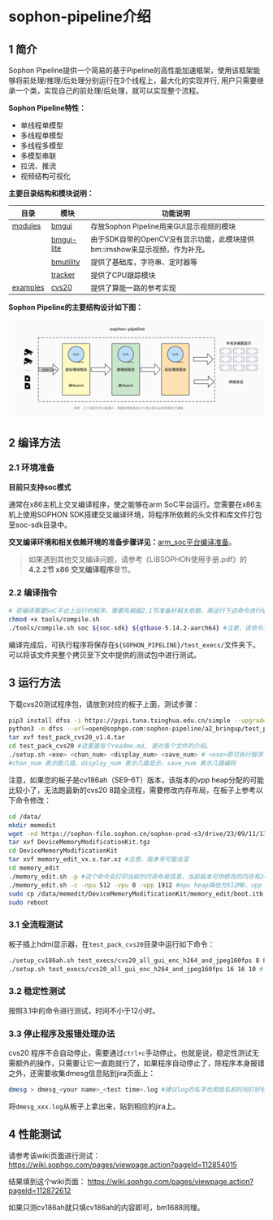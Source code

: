 # sophon-pipeline介绍

## 1 简介

Sophon Pipeline提供一个简易的基于Pipeline的高性能加速框架，使用该框架能够将前处理/推理/后处理分别运行在3个线程上，最大化的实现并行, 用户只需要继承一个类，实现自己的前处理/后处理，就可以实现整个流程。

**Sophon Pipeline特性：**

- 单线程单模型
- 多线程单模型
- 多线程多模型
- 多模型串联
- 拉流、推流
- 视频结构可视化

**主要目录结构和模块说明：**

| 目录                   | 模块                               | 功能说明                                                     |
| ---------------------- | ---------------------------------- | ------------------------------------------------------------ |
| [modules](./modules)   | [bmgui](./modules/bmgui)           | 存放Sophon Pipeline用来GUI显示视频的模块                     |
|                        | [bmgui-lite](./modules/bmgui-lite) | 由于SDK自带的OpenCV没有显示功能，此模块提供bm::imshow来显示视频，作为补充。 |
|                        | [bmutility](./modules/bmutility)   | 提供了基础库，字符串、定时器等                               |
|                        | [tracker](./modules/tracker)       | 提供了CPU跟踪模块                                            |
| [examples](./examples) | [cvs20](./examples/cvs20)          | 提供了算能一路的参考实现                                     |

**Sophon Pipeline的主要结构设计如下图：** 

![**avatar**](./docs/pics/sophon-pipeline.png)

## 2 编译方法

### 2.1 环境准备

**目前只支持soc模式**

通常在x86主机上交叉编译程序，使之能够在arm SoC平台运行。您需要在x86主机上使用SOPHON SDK搭建交叉编译环境，将程序所依赖的头文件和库文件打包至soc-sdk目录中。

**交叉编译环境和相关依赖环境的准备步骤详见：**[arm_soc平台编译准备](./docs/arm_soc.md)。

> 如果遇到其他交叉编译问题，请参考《LIBSOPHON使用手册.pdf》的**4.2.2节 x86 交叉编译程序**章节。

### 2.2 编译指令
```` bash
# 若编译需要SoC平台上运行的程序，需要先根据2.1节准备好相关依赖，再运行下述命令进行编译：
chmod +x tools/compile.sh
./tools/compile.sh soc ${soc-sdk} ${qtbase-5.14.2-aarch64} #注意，该命令是在x86上执行的。
````

编译完成后，可执行程序将保存在`${SOPHON_PIPELINE}/test_execs/`文件夹下。
可以将该文件夹整个拷贝至下文中提供的测试包中进行测试。

## 3 运行方法

下载cvs20测试程序包，请放到对应的板子上面，测试步骤：
  ```bash
  pip3 install dfss -i https://pypi.tuna.tsinghua.edu.cn/simple --upgrade
  python3 -m dfss --url=open@sophgo.com:sophon-pipeline/a2_bringup/test_pack_cvs20_v1.4.tar #v1.4是版本号，最新版本为test_pack_cvs20_latest.tar
  tar xvf test_pack_cvs20_v1.4.tar
  cd test_pack_cvs20 #这里面有个readme.md, 是对各个文件的介绍。
  ./setup.sh <exe> <chan_num> <display_num> <save_num> # <exe>即可执行程序，如果想要测试自己编译出来的可执行程序，直接用`${SOPHON_PIPELINE}/test_execs/`下的程序替换即可。
  #chan_num 表示跑几路，display_num 表示几路显示，save_num 表示几路编码
  ```

注意，如果您的板子是cv186ah（SE9-6T）版本，该版本的vpp heap分配的可能比较小了，无法跑最新的cvs20 8路全流程，需要修改内存布局，在板子上参考以下命令修改：
```bash
cd /data/
mkdir memedit
wget -nd https://sophon-file.sophon.cn/sophon-prod-s3/drive/23/09/11/13/DeviceMemoryModificationKit.tgz
tar xvf DeviceMemoryModificationKit.tgz
cd DeviceMemoryModificationKit
tar xvf memory_edit_vx.x.tar.xz #注意，版本号可能会变
cd memory_edit
./memory_edit.sh -p #这个命令会打印当前的内存布局信息，当前版本可供修改的内存有2424MB，如果因为刷机包版本不同的原因导致可供修改的内存有升高或者降低，建议npu > 0.5G, vpp > 1.7G。
./memory_edit.sh -c -npu 512 -vpu 0 -vpp 1912 #npu heap降低为512MB，vpp heap提高到1912MB
sudo cp /data/memedit/DeviceMemoryModificationKit/memory_edit/boot.itb /boot/boot.itb && sync
sudo reboot
```
### 3.1 全流程测试
板子插上hdmi显示器，在`test_pack_cvs20`目录中运行如下命令：
```bash
./setup_cv186ah.sh test_execs/cvs20_all_gui_enc_h264_and_jpeg160fps 8 8 8 # 对应cv186ah
./setup.sh test_execs/cvs20_all_gui_enc_h264_and_jpeg160fps 16 16 10 # 对应bm1688
```

### 3.2 稳定性测试
按照3.1中的命令进行测试，时间不小于12小时。

### 3.3 停止程序及报错处理办法
cvs20 程序不会自动停止，需要通过`ctrl+c`手动停止。也就是说，稳定性测试无需额外的操作，只需要让它一直跑就行了，如果程序自动停止了，除程序本身报错之外，还需要收集dmesg信息贴到jira页面上：

```bash
dmesg > dmesg_<your name>_<test time>.log #建议log的名字也用姓名和时间打好标记，比如dmesg_liheng_231110_1840.log
```
将`dmesg_xxx.log`从板子上拿出来，贴到相应的jira上。 

## 4 性能测试
请参考该wiki页面进行测试：
https://wiki.sophgo.com/pages/viewpage.action?pageId=112854015

结果填到这个wiki页面：
https://wiki.sophgo.com/pages/viewpage.action?pageId=112872612

如果只测cv186ah就只填cv186ah的内容即可，bm1688同理。